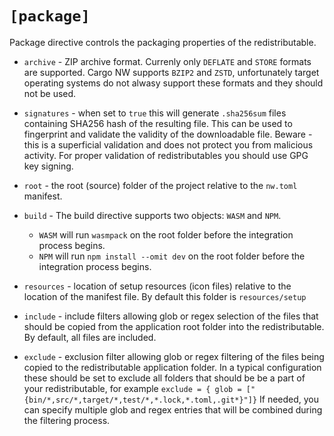 # `[package]`

Package directive controls the packaging properties of the redistributable.

* `archive` - ZIP archive format.  Currenly only `DEFLATE` and `STORE` formats are supported. Cargo NW supports `BZIP2` and `ZSTD`, unfortunately target operating systems do not alwasy support these formats and they should not be used.

* `signatures` - when set to `true` this will generate `.sha256sum` files containing SHA256 hash of the resulting file. This can be used to fingerprint and validate the validity of the downloadable file. Beware - this is a superficial validation and does not protect you from malicious activity. For proper validation of redistributables you should use GPG key signing.

* `root` - the root (source) folder of the project relative to the `nw.toml` manifest.

* `build` - The build directive supports two objects: `WASM` and `NPM`.
    * `WASM` will run `wasmpack` on the root folder before the integration process begins.
    * `NPM` will run `npm install --omit dev` on the root folder before the integration process begins.

* `resources` - location of setup resources (icon files) relative to the location of the manifest file. By default this folder is `resources/setup`

* `include` - include filters allowing glob or regex selection of the files that should be copied from the application root folder into the redistributable. By default, all files are included.

* `exclude` - exclusion filter allowing glob or regex filtering of the files being copied to the redistributable application folder.  In a typical configuration these should be set to exclude all folders that should be be a part of your redistributable, for example `exclude = { glob = ["{bin/*,src/*,target/*,test/*,*.lock,*.toml,.git*}"]}` If needed, you can specify multiple glob and regex entries that will be combined during the filtering process.

